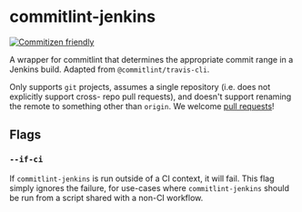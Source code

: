 # commitlint-jenkins

[![Commitizen friendly](https://img.shields.io/badge/commitizen-friendly-brightgreen.svg)](http://commitizen.github.io/cz-cli/)

A wrapper for commitlint that determines the appropriate commit range in a Jenkins build. Adapted
from `@commitlint/travis-cli`.

Only supports `git` projects, assumes a single repository (i.e. does not explicitly support cross-
repo pull requests), and doesn't support renaming the remote to something other than `origin`. We
welcome [pull requests](https://github.com/mixmaxhq/commitlint-jenkins/pulls)!

## Flags

### `--if-ci`

If `commitlint-jenkins` is run outside of a CI context, it will fail. This flag simply ignores the
failure, for use-cases where `commitlint-jenkins` should be run from a script shared with a non-CI
workflow.
